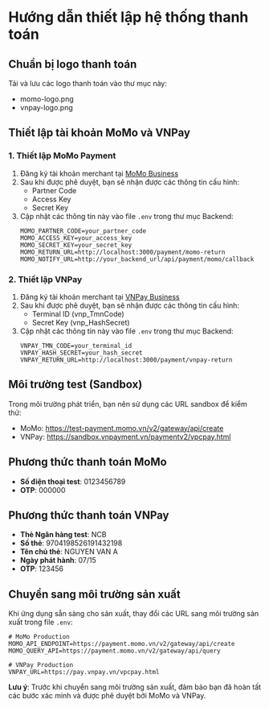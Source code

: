 # Hướng dẫn thiết lập hệ thống thanh toán

## Chuẩn bị logo thanh toán

Tải và lưu các logo thanh toán vào thư mục này:
- momo-logo.png
- vnpay-logo.png

## Thiết lập tài khoản MoMo và VNPay

### 1. Thiết lập MoMo Payment

1. Đăng ký tài khoản merchant tại [MoMo Business](https://business.momo.vn/)
2. Sau khi được phê duyệt, bạn sẽ nhận được các thông tin cấu hình:
   - Partner Code
   - Access Key
   - Secret Key
3. Cập nhật các thông tin này vào file `.env` trong thư mục Backend:
   ```
   MOMO_PARTNER_CODE=your_partner_code
   MOMO_ACCESS_KEY=your_access_key
   MOMO_SECRET_KEY=your_secret_key
   MOMO_RETURN_URL=http://localhost:3000/payment/momo-return
   MOMO_NOTIFY_URL=http://your_backend_url/api/payment/momo/callback
   ```

### 2. Thiết lập VNPay

1. Đăng ký tài khoản merchant tại [VNPay Business](https://sandbox.vnpayment.vn/merchantv2/)
2. Sau khi được phê duyệt, bạn sẽ nhận được các thông tin cấu hình:
   - Terminal ID (vnp_TmnCode)
   - Secret Key (vnp_HashSecret)
3. Cập nhật các thông tin này vào file `.env` trong thư mục Backend:
   ```
   VNPAY_TMN_CODE=your_terminal_id
   VNPAY_HASH_SECRET=your_hash_secret
   VNPAY_RETURN_URL=http://localhost:3000/payment/vnpay-return
   ```

## Môi trường test (Sandbox)

Trong môi trường phát triển, bạn nên sử dụng các URL sandbox để kiểm thử:

- MoMo: https://test-payment.momo.vn/v2/gateway/api/create
- VNPay: https://sandbox.vnpayment.vn/paymentv2/vpcpay.html

## Phương thức thanh toán MoMo

- **Số điện thoại test**: 0123456789
- **OTP**: 000000

## Phương thức thanh toán VNPay

- **Thẻ Ngân hàng test**: NCB
- **Số thẻ**: 9704198526191432198
- **Tên chủ thẻ**: NGUYEN VAN A
- **Ngày phát hành**: 07/15
- **OTP**: 123456

## Chuyển sang môi trường sản xuất

Khi ứng dụng sẵn sàng cho sản xuất, thay đổi các URL sang môi trường sản xuất trong file `.env`:

```
# MoMo Production
MOMO_API_ENDPOINT=https://payment.momo.vn/v2/gateway/api/create
MOMO_QUERY_API=https://payment.momo.vn/v2/gateway/api/query

# VNPay Production
VNPAY_URL=https://pay.vnpay.vn/vpcpay.html
```

**Lưu ý**: Trước khi chuyển sang môi trường sản xuất, đảm bảo bạn đã hoàn tất các bước xác minh và được phê duyệt bởi MoMo và VNPay. 